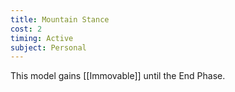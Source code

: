 ```yaml
---
title: Mountain Stance
cost: 2
timing: Active
subject: Personal
---
```

This model gains [[Immovable]] until the End Phase.
